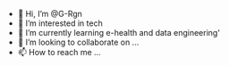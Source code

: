 - 👋 Hi, I’m @G-Rgn
- 👀 I’m interested in tech
- 🌱 I’m currently learning e-health and data engineering'
- 💞️ I’m looking to collaborate on ...
- 📫 How to reach me ...

<!---
G-Rgn/G-Rgn is a ✨ special ✨ repository because its `README.md` (this file) appears on your GitHub profile.
You can click the Preview link to take a look at your changes.
--->
